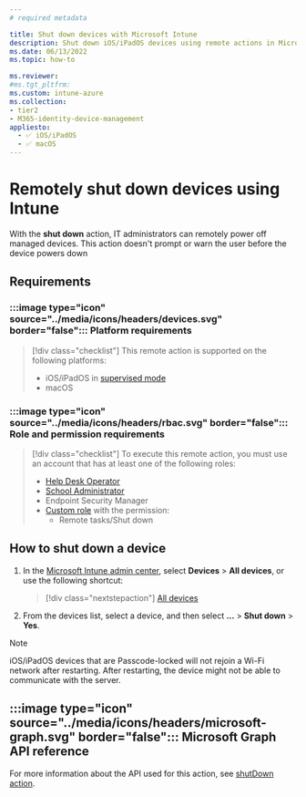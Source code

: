 ```yaml
---
# required metadata

title: Shut down devices with Microsoft Intune
description: Shut down iOS/iPadOS devices using remote actions in Microsoft Intune.
ms.date: 06/13/2022
ms.topic: how-to

ms.reviewer:
#ms.tgt_pltfrm:
ms.custom: intune-azure
ms.collection:
- tier2
- M365-identity-device-management
appliesto:
  - ✅ iOS/iPadOS
  - ✅ macOS
---
```


# Remotely shut down devices using Intune

With the **shut down** action, IT administrators can remotely power off managed devices. This action doesn't prompt or warn the user before the device powers down

## Requirements

### :::image type="icon" source="../media/icons/headers/devices.svg" border="false"::: Platform requirements

> [!div class="checklist"]
> This remote action is supported on the following platforms:
>
> - iOS/iPadOS in [supervised mode][IOS-SUP]
> - macOS

### :::image type="icon" source="../media/icons/headers/rbac.svg" border="false"::: Role and permission requirements

> [!div class="checklist"]
> To execute this remote action, you must use an account that has at least one of the following roles:
>
> - [Help Desk Operator][INT-R1]
> - [School Administrator][INT-R2]
> - Endpoint Security Manager
> - [Custom role][INT-RC] with the permission:
>   - Remote tasks/Shut down

## How to shut down a device

1. In the [Microsoft Intune admin center][INT-AC], select **Devices** > **All devices**, or use the following shortcut:
    > [!div class="nextstepaction"]
    > [All devices][INT-AC1]
1. From the devices list, select a device, and then select **...** > **Shut down** > **Yes**.

> [!NOTE]
> iOS/iPadOS devices that are Passcode-locked will not rejoin a Wi-Fi network after restarting. After restarting, the device might not be able to communicate with the server.

## :::image type="icon" source="../media/icons/headers/microsoft-graph.svg" border="false"::: Microsoft Graph API reference

For more information about the API used for this action, see [shutDown action][GRAPH-1].

<!-- links -->

[ENT-R1]: /entra/identity/role-based-access-control/permissions-reference#intune-administrator

[INT-R1]: /intune/intune-service/fundamentals/role-based-access-control-reference#help-desk-operator
[INT-R2]: /intune/intune-service/fundamentals/role-based-access-control-reference#school-administrator
[INT-RC]: /intune/intune-service/fundamentals/create-custom-role

[IOS-SUP]: /intune/intune-service/remote-actions/device-supervised-mode

[GRAPH-1]: /graph/api/intune-devices-manageddevice-shutdown

[INT-AC]: https://go.microsoft.com/fwlink/?linkid=2109431
[INT-AC1]: https://go.microsoft.com/fwlink/?linkid=2109431#view/Microsoft_Intune_DeviceSettings/DevicesMenu/~/allDevices
